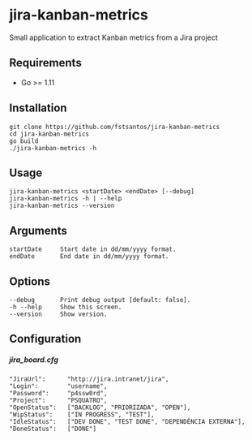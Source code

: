 # jira-kanban-metrics

Small application to extract Kanban metrics from a Jira project

## Requirements
* Go >= 1.11

## Installation
```
git clone https://github.com/fstsantos/jira-kanban-metrics
cd jira-kanban-metrics
go build
./jira-kanban-metrics -h
```


## Usage
```
jira-kanban-metrics <startDate> <endDate> [--debug]
jira-kanban-metrics -h | --help
jira-kanban-metrics --version
```

## Arguments
```
startDate     Start date in dd/mm/yyyy format.
endDate       End date in dd/mm/yyyy format.
```

## Options
```
--debug       Print debug output [default: false].
-h --help     Show this screen.
--version     Show version.
```

## Configuration

##### jira_board.cfg
```
"JiraUrl":      "http://jira.intranet/jira",
"Login":        "username",
"Password":     "p4ssw0rd",
"Project":      "PSQUATRO",
"OpenStatus":   ["BACKLOG", "PRIORIZADA", "OPEN"],
"WipStatus":    ["IN PROGRESS", "TEST"],
"IdleStatus":   ["DEV DONE", "TEST DONE", "DEPENDÊNCIA EXTERNA"],
"DoneStatus":   ["DONE"]
```

